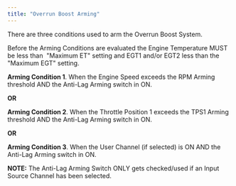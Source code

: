```yaml
---
title: "Overrun Boost Arming"
---
```



There are three conditions used to arm the Overrun Boost System.


Before the Arming Conditions are evaluated the Engine Temperature MUST be less than&nbsp; "Maximum ET" setting and EGT1 and/or EGT2 less than the "Maximum EGT" setting. &nbsp;


**Arming Condition 1**. When the Engine Speed exceeds the RPM Arming threshold AND the Anti-Lag Arming switch in ON.

**OR**

**Arming Condition 2**. When the Throttle Position 1 exceeds the TPS1 Arming threshold AND the Anti-Lag Arming switch in ON.

**OR**

**Arming Condition 3**. When the User Channel (if selected) is ON AND the Anti-Lag Arming switch in ON.



**NOTE:** The Anti-Lag Arming Switch ONLY gets checked/used if an Input Source Channel has been selected.


